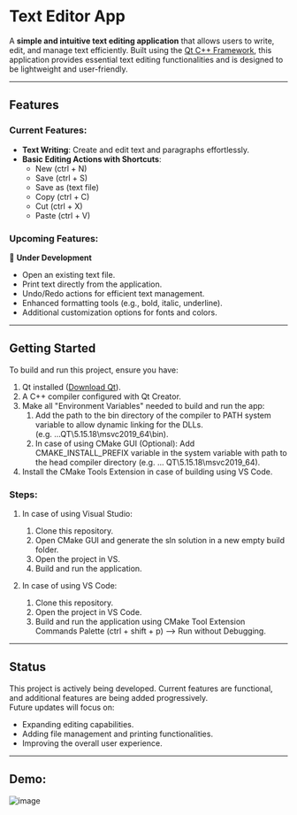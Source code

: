 # Text Editor App

A **simple and intuitive text editing application** that allows users to write, edit, and manage text efficiently. Built using the [Qt C++ Framework](https://www.qt.io/), this application provides essential text editing functionalities and is designed to be lightweight and user-friendly.

---

## Features
### Current Features:
- **Text Writing**: Create and edit text and paragraphs effortlessly.
- **Basic Editing Actions with Shortcuts**:
  - New (ctrl + N)
  - Save (ctrl + S)
  - Save as (text file)
  - Copy (ctrl + C)
  - Cut (ctrl + X)
  - Paste (ctrl + V)

### Upcoming Features:
🚧 **Under Development**
- Open an existing text file.
- Print text directly from the application.
- Undo/Redo actions for efficient text management.
- Enhanced formatting tools (e.g., bold, italic, underline).
- Additional customization options for fonts and colors.

---

## Getting Started
To build and run this project, ensure you have:
1. Qt installed ([Download Qt](https://www.qt.io/download)).
2. A C++ compiler configured with Qt Creator.
3. Make all "Environment Variables" needed to build and run the app:
    1. Add the path to the bin directory of the compiler to PATH system variable to allow dynamic linking for the DLLs. <br />(e.g. ...QT\5.15.18\msvc2019_64\bin).
    2. In case of using CMake GUI (Optional): Add CMAKE_INSTALL_PREFIX variable in the system variable with path to the head compiler directory (e.g. ... QT\5.15.18\msvc2019_64).
4. Install the CMake Tools Extension in case of building using VS Code.

### Steps:
1. In case of using Visual Studio:
    1. Clone this repository.
    2. Open CMake GUI and generate the sln solution in a new empty build folder.
    3. Open the project in VS.
    4. Build and run the application.

2. In case of using VS Code:
    1. Clone this repository.
    2. Open the project in VS Code.
    3. Build and run the application using CMake Tool Extension Commands Palette (ctrl + shift + p) --> Run without Debugging.
---
## Status
This project is actively being developed. Current features are functional, and additional features are being added progressively.  
Future updates will focus on:
- Expanding editing capabilities.
- Adding file management and printing functionalities.
- Improving the overall user experience.
---
## Demo:
![image](https://github.com/user-attachments/assets/60c5dc6c-d5f9-4116-b7ee-2285255fcf38)
